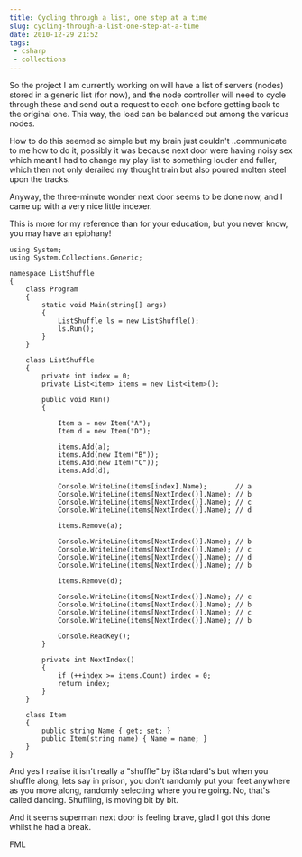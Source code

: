 ---title: Cycling through a list, one step at a timeslug: cycling-through-a-list-one-step-at-a-timedate: 2010-12-29 21:52tags: - csharp - collections---So the project I am currently working on will have a list of servers (nodes) stored in a generic list (for now), and the node controller will need to cycle through these and send out a request to each one before getting back to the original one. This way, the load can be balanced out among the various nodes.

How to do this seemed so simple but my brain just couldn't ..communicate to me how to do it, possibly it was because next door were having noisy sex which meant I had to change my play list to something louder and fuller, which then not only derailed my thought train but also poured molten steel upon the tracks.

Anyway, the three-minute wonder next door seems to be done now, and I came up with a very nice little indexer.

This is more for my reference than for your education, but you never know, you may have an epiphany!

    using System;
    using System.Collections.Generic;

    namespace ListShuffle
    {
        class Program
        {
            static void Main(string[] args)
            {
                ListShuffle ls = new ListShuffle();
                ls.Run();
            }
        }

        class ListShuffle
        {
            private int index = 0;
            private List<item> items = new List<item>();

            public void Run()
            {

                Item a = new Item("A");
                Item d = new Item("D");

                items.Add(a);
                items.Add(new Item("B"));
                items.Add(new Item("C"));
                items.Add(d);

                Console.WriteLine(items[index].Name);       // a
                Console.WriteLine(items[NextIndex()].Name); // b
                Console.WriteLine(items[NextIndex()].Name); // c
                Console.WriteLine(items[NextIndex()].Name); // d

                items.Remove(a);

                Console.WriteLine(items[NextIndex()].Name); // b
                Console.WriteLine(items[NextIndex()].Name); // c
                Console.WriteLine(items[NextIndex()].Name); // d
                Console.WriteLine(items[NextIndex()].Name); // b

                items.Remove(d);

                Console.WriteLine(items[NextIndex()].Name); // c
                Console.WriteLine(items[NextIndex()].Name); // b
                Console.WriteLine(items[NextIndex()].Name); // c
                Console.WriteLine(items[NextIndex()].Name); // b

                Console.ReadKey();
            }

            private int NextIndex()
            {
                if (++index >= items.Count) index = 0;
                return index;
            }
        }

        class Item
        {
            public string Name { get; set; }
            public Item(string name) { Name = name; }
        }
    }

And yes I realise it isn't really a "shuffle" by iStandard's but when you shuffle along, lets say in prison, you don't randomly put your feet anywhere as you move along, randomly selecting where you're going. No, that's called dancing. Shuffling, is moving bit by bit.

And it seems superman next door is feeling brave, glad I got this done whilst he had a break.

FML
